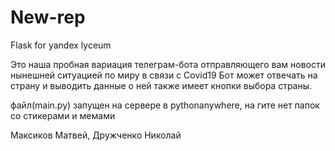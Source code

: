 # New-rep
Flask for yandex lyceum

Это наша пробная вариация телеграм-бота отправляющего вам новости нынешней ситуацией по миру в связи с Covid19
Бот может отвечать на страну и выводить данные о ней
также имеет кнопки выбора страны.

файл(main.py) запущен на сервере в pythonanywhere, на гите нет папок со стикерами и мемами


Максиков Матвей, Дружченко Николай
